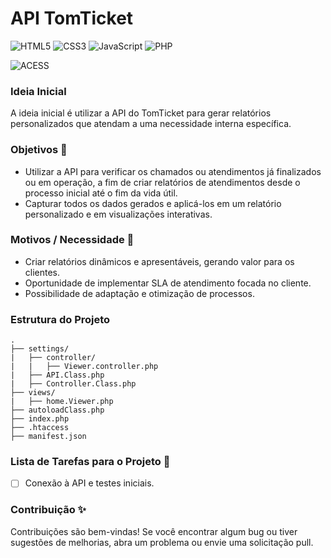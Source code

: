 # API TomTicket

![HTML5](https://img.shields.io/badge/HTML5-white?style=plastic&logo=html5) ![CSS3](https://img.shields.io/badge/CSS3-white?style=plastic&logo=css3&logoColor=%231572B6) ![JavaScript](https://img.shields.io/badge/JS-white?style=plastic&logo=javascript) ![PHP](https://img.shields.io/badge/PHP-white?style=plastic&logo=php) 

![ACESS](https://komarev.com/ghpvc/?username=PauloTIgit-github-username) 
 

### Ideia Inicial
A ideia inicial é utilizar a API do TomTicket para gerar relatórios personalizados que atendam a uma necessidade interna específica.

### Objetivos 🎯
- Utilizar a API para verificar os chamados ou atendimentos já finalizados ou em operação, a fim de criar relatórios de atendimentos desde o processo inicial até o fim da vida útil.
- Capturar todos os dados gerados e aplicá-los em um relatório personalizado e em visualizações interativas.

### Motivos / Necessidade 🍒
- Criar relatórios dinâmicos e apresentáveis, gerando valor para os clientes.
- Oportunidade de implementar SLA de atendimento focada no cliente.
- Possibilidade de adaptação e otimização de processos.

### Estrutura do Projeto
``````````
.
├── settings/
|   ├── controller/
|   |   ├── Viewer.controller.php
|   ├── API.Class.php         
|   ├── Controller.Class.php   
├── views/
|   ├── home.Viewer.php
├── autoloadClass.php
├── index.php
├── .htaccess
├── manifest.json
``````````

### Lista de Tarefas para o Projeto 🍴
- [ ] Conexão à API e testes iniciais.

### Contribuição ✨
Contribuições são bem-vindas! Se você encontrar algum bug ou tiver sugestões de melhorias, abra um problema ou envie uma solicitação pull.

